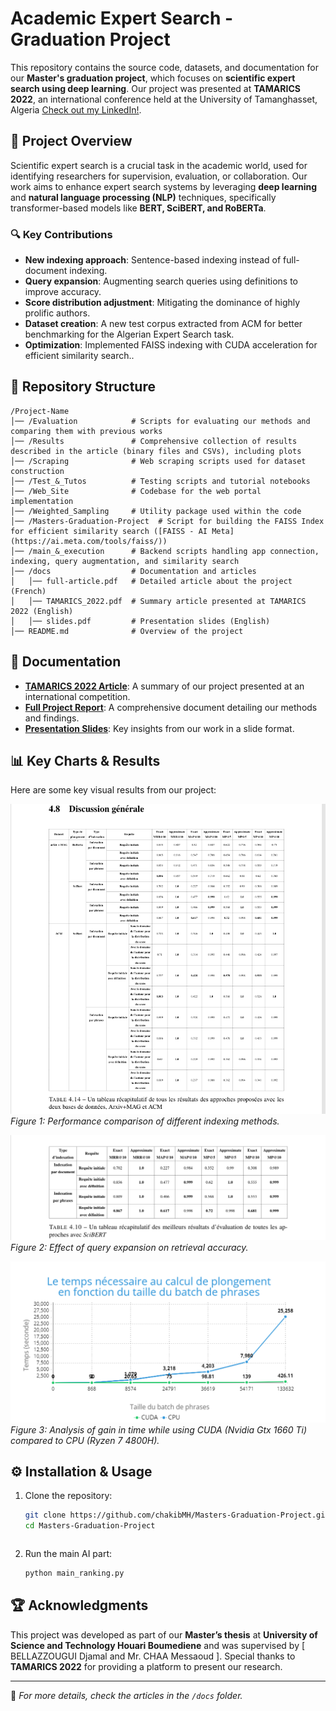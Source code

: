 # Academic Expert Search - Graduation Project

This repository contains the source code, datasets, and documentation for our **Master's graduation project**, which focuses on **scientific expert search using deep learning**. Our project was presented at **TAMARICS 2022**, an international conference held at the University of Tamanghasset, Algeria [Check out my LinkedIn!](https://www.linkedin.com/posts/chakib-houati_tamarics-conference-artificialintelligence-activity-7015081826863960064-GckN?utm_source=share&utm_medium=member_desktop&rcm=ACoAADsWixIBaod4ObSEe6Iex8HIWodDMVIUGaM).

## 📌 Project Overview
Scientific expert search is a crucial task in the academic world, used for identifying researchers for supervision, evaluation, or collaboration. Our work aims to enhance expert search systems by leveraging **deep learning** and **natural language processing (NLP)** techniques, specifically transformer-based models like **BERT, SciBERT, and RoBERTa**. 

### 🔍 Key Contributions
- **New indexing approach**: Sentence-based indexing instead of full-document indexing.
- **Query expansion**: Augmenting search queries using definitions to improve accuracy.
- **Score distribution adjustment**: Mitigating the dominance of highly prolific authors.
- **Dataset creation**: A new test corpus extracted from ACM for better benchmarking for the Algerian Expert Search task.
- **Optimization**: Implemented FAISS indexing with CUDA acceleration for efficient similarity search..

## 📂 Repository Structure
```
/Project-Name
│── /Evaluation            # Scripts for evaluating our methods and comparing them with previous works
│── /Results               # Comprehensive collection of results described in the article (binary files and CSVs), including plots
│── /Scraping              # Web scraping scripts used for dataset construction
│── /Test_&_Tutos          # Testing scripts and tutorial notebooks
│── /Web_Site              # Codebase for the web portal implementation
│── /Weighted_Sampling     # Utility package used within the code
│── /Masters-Graduation-Project  # Script for building the FAISS Index for efficient similarity search ([FAISS - AI Meta](https://ai.meta.com/tools/faiss/))
│── /main_&_execution      # Backend scripts handling app connection, indexing, query augmentation, and similarity search
│── /docs                  # Documentation and articles
│   │── full-article.pdf   # Detailed article about the project (French)
│   │── TAMARICS_2022.pdf  # Summary article presented at TAMARICS 2022 (English)
│   │── slides.pdf         # Presentation slides (English)
│── README.md              # Overview of the project

```

## 📖 Documentation
- **[TAMARICS 2022 Article](./Docs/TAMARICS_2022.pdf)**: A summary of our project presented at an international competition.
- **[Full Project Report](./Docs/full-article.pdf)**: A comprehensive document detailing our methods and findings.
- **[Presentation Slides](./Docs/slides.pdf)**: Key insights from our work in a slide format.

## 📊 Key Charts & Results
Here are some key visual results from our project:

![Indexing Method Comparison](./Results/Plots/all_result.png)  
*Figure 1: Performance comparison of different indexing methods.*

![Query Expansion Impact](./Results/Plots/query_expansion_impact.png)  
*Figure 2: Effect of query expansion on retrieval accuracy.*

![CUDA Time Impact](./Results/Plots/cuda_vs_cpu.png)  
*Figure 3: Analysis of gain in time while using CUDA (Nvidia Gtx 1660 Ti) compared to CPU (Ryzen 7 4800H).*

## ⚙️ Installation & Usage
1. Clone the repository:
   ```sh
   git clone https://github.com/chakibMH/Masters-Graduation-Project.git
   cd Masters-Graduation-Project
   ```

   ```
2. Run the main AI part:
   ```sh
   python main_ranking.py
   ```

## 🏆 Acknowledgments
This project was developed as part of our **Master’s thesis** at **University of Science and Technology Houari Boumediene** and was supervised by [ BELLAZZOUGUI Djamal and Mr. CHAA Messaoud ]. Special thanks to **TAMARICS 2022** for providing a platform to present our research.

---
📌 *For more details, check the articles in the `/docs` folder.*
